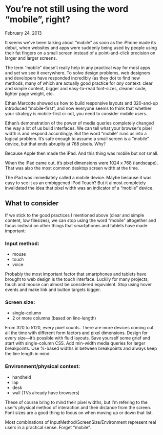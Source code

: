# You’re not still using the word “mobile”, right?

<p class="datestamp">February 24, 2013</p>

It seems we&rsquo;ve been talking about &ldquo;mobile&rdquo; as soon as the iPhone made its debut, when websites and apps were suddenly being used by people using their fat fingers on a small screen instead of a point-and-click precision on larger and larger screens.

The term “mobile” doesn’t really help in any practical way for most apps and yet we see it everywhere. To solve design problems, web designers and developers have responded incredibly (as they do) to find new methods, many of which are actually good practice for _any_ context: clear and simple content, bigger and easy-to-read font-sizes, cleaner code, lighter page weight, etc.

Ethan Marcotte showed us how to build responsive layouts and 320-and-up introduced &rdquo;mobile-first&rdquo;, and now everyone seems to think that whether your strategy is mobile-first or not, you need to consider mobile users.

Ethan’s demonstration of the power of media queries completely changed the way a lot of us build interfaces. We can tell what your browser’s pixel width is and respond accordingly. But the word “mobile” runs us into a logical problem. It’s safe enough to assume a small screen is a “mobile” device, but that ends abruptly at 768 pixels. Why?

Because Apple then made the iPad. And this thing was mobile but _not_ small.

When the iPad came out, it’s pixel dimensions were 1024 x 768 (landscape). That was also the most common desktop screen width at the time.

The iPad was immediately called a mobile device. Maybe because it was easy to see it as an embiggened iPod Touch? But it almost completely invalidated the idea that pixel width was an indicator of a “mobile” device.

## What to consider

If we stick to the good practices I mentioned above (clear and simple content, low filesizes), we can stop using the word “mobile” altogether and focus instead on other things that smartphones and tablets have made important:

### Input method:
* mouse
* touch
* voice

Probably the most important factor that smartphones and tablets have brought to web design is the touch interface. Luckily for many projects, touch and mouse can almost be considered equivalent. Stop using hover events and make link and button targets bigger.

### Screen size:
* single-column
* 2 or more columns (based on line-length)

From 320 to 5120, every pixel counts. There are more devices coming out all the time with different form factors and pixel dimensions. Design for every size—it’s possible with fluid layouts. Save yourself some grief and start with single-column CSS. Add min-width media queries for larger breakpoints. Use %-based widths in between breakpoints and always keep the line length in mind.

### Environment/physical context:
* handheld
* lap
* desk
* wall (TVs already have browsers)

These of course bring to mind their pixel widths, but I'm refering to the user’s physical method of interaction and their distance from the screen. Font sizes are a good thing to focus on when moving up or down that list.

Most combinations of InputMethod/ScreenSize/Environment represent real users in a practical sense. Forget “mobile”.
